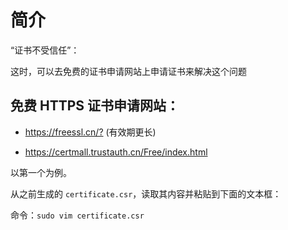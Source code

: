 # 简介

“证书不受信任”：

这时，可以去免费的证书申请网站上申请证书来解决这个问题

## 免费 HTTPS 证书申请网站：

+ <https://freessl.cn/?>  (有效期更长)

+ <https://certmall.trustauth.cn/Free/index.html>

以第一个为例。


从之前生成的 `certificate.csr`，读取其内容并粘贴到下面的文本框：

命令：`sudo vim certificate.csr`